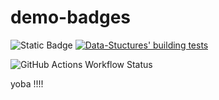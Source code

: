 # demo-badges

![Static Badge](https://img.shields.io/badge/build-passing-brightgreen?style=flat-square&logoColor=black&label=6364272)
[![Data-Stuctures' building tests](https://github.com/Luca-Abele-101/demo-badges/actions/workflows/cmake-multi-platform.yml/badge.svg?branch=master)](https://github.com/Luca-Abele-101/demo-badges/actions/workflows/cmake-multi-platform.yml)

![GitHub Actions Workflow Status](https://img.shields.io/github/actions/workflow/status/Luca-Abele-101/demo-badges/cmake-multi-platform.yml?label=Build%20testing%20status)


yoba !!!!

